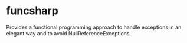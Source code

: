 # funcsharp
Provides a functional programming approach to handle exceptions in an elegant way and to avoid NullReferenceExceptions.
